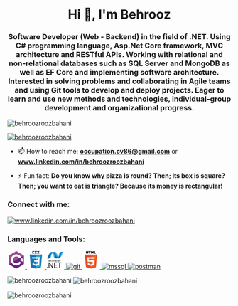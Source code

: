 <h1 align="center">Hi 👋, I'm Behrooz
<h3 align="center">Software Developer (Web - Backend) in the field of .NET. Using C# programming language, Asp.Net Core framework, MVC architecture and RESTful APIs. Working with relational and non-relational databases such as SQL Server and MongoDB as well as EF Core and implementing software architecture. Interested in solving problems and collaborating in Agile teams and using Git tools to develop and deploy projects. Eager to learn and use new methods and technologies, individual-group development and organizational progress.</h3>

<p align="left"> <img src="https://komarev.com/ghpvc/?username=behroozroozbahani&label=Profile%20views&color=0e75b6&style=flat" alt="behroozroozbahani" /> </p>

<p align="left"> <a href="https://github.com/ryo-ma/github-profile-trophy"><img src="https://github-profile-trophy.vercel.app/?username=behroozroozbahani" alt="behroozroozbahani" /></a> </p>

- 📫 How to reach me: **occupation.cv86@gmail.com** or **www.linkedin.com/in/behroozroozbahani**

- ⚡ Fun fact: **Do you know why pizza is round? Then; its box is square? Then; you want to eat is triangle? Because its money is rectangular!**

<h3 align="left">Connect with me:</h3>
<p align="left">
<a href="https://www.linkedin.com/in/behroozroozbahani" target="blank"><img align="center" src="https://raw.githubusercontent.com/rahuldkjain/github-profile-readme-generator/master/src/images/icons/Social/linked-in-alt.svg" alt="www.linkedin.com/in/behroozroozbahani" height="30" width="40" /></a>
</p>

<h3 align="left">Languages and Tools:</h3>
<p align="left"> <a href="https://www.w3schools.com/cs/" target="_blank" rel="noreferrer"> <img src="https://raw.githubusercontent.com/devicons/devicon/master/icons/csharp/csharp-original.svg" alt="csharp" width="40" height="40"/> </a> <a href="https://www.w3schools.com/css/" target="_blank" rel="noreferrer"> <img src="https://raw.githubusercontent.com/devicons/devicon/master/icons/css3/css3-original-wordmark.svg" alt="css3" width="40" height="40"/> </a> <a href="https://dotnet.microsoft.com/" target="_blank" rel="noreferrer"> <img src="https://raw.githubusercontent.com/devicons/devicon/master/icons/dot-net/dot-net-original-wordmark.svg" alt="dotnet" width="40" height="40"/> </a> <a href="https://git-scm.com/" target="_blank" rel="noreferrer"> <img src="https://www.vectorlogo.zone/logos/git-scm/git-scm-icon.svg" alt="git" width="40" height="40"/> </a> <a href="https://www.w3.org/html/" target="_blank" rel="noreferrer"> <img src="https://raw.githubusercontent.com/devicons/devicon/master/icons/html5/html5-original-wordmark.svg" alt="html5" width="40" height="40"/> </a> <a href="https://www.microsoft.com/en-us/sql-server" target="_blank" rel="noreferrer"> <img src="https://www.svgrepo.com/show/303229/microsoft-sql-server-logo.svg" alt="mssql" width="40" height="40"/> </a> <a href="https://postman.com" target="_blank" rel="noreferrer"> <img src="https://www.vectorlogo.zone/logos/getpostman/getpostman-icon.svg" alt="postman" width="40" height="40"/> </a> </p>

<p><img align="left" src="https://github-readme-stats.vercel.app/api/top-langs?username=behroozroozbahani&show_icons=true&locale=en&layout=compact" alt="behroozroozbahani" /></p>

<p>&nbsp;<img align="center" src="https://github-readme-stats.vercel.app/api?username=behroozroozbahani&show_icons=true&locale=en" alt="behroozroozbahani" /></p>

<p><img align="center" src="https://github-readme-streak-stats.herokuapp.com/?user=behroozroozbahani&" alt="behroozroozbahani" /></p>
